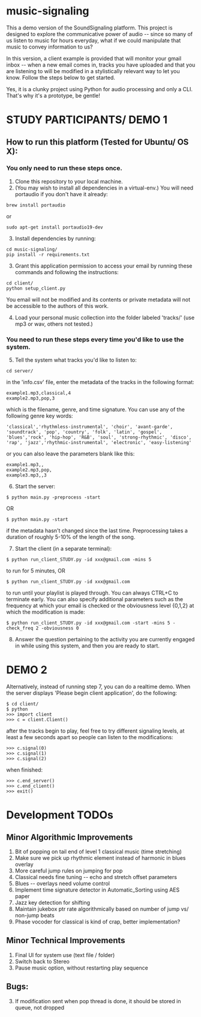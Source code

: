 # music-signaling
This a demo version of the SoundSignaling platform.  This project is designed to explore the communicative power of audio -- since so many of us listen to music for hours everyday, what if we could manipulate that music to convey information to us?

In this version, a client example is provided that will monitor your gmail inbox -- when a new email comes in, tracks you have uploaded and that you are listening to will be modified in a stylistically relevant way to let you know.  Follow the steps below to get started.

Yes, it is a clunky project using Python for audio processing and only a CLI.  That's why it's a prototype, be gentle!

# STUDY PARTICIPANTS/ DEMO 1

## How to run this platform (Tested for Ubuntu/ OS X):
### You only need to run these steps once.
1. Clone this repository to your local machine.
2. (You may wish to install all dependencies in a virtual-env.) You will need portaudio if you don't have it already:
```	
brew install portaudio	
```
or 

```
sudo apt-get install portaudio19-dev
```
    
3. Install dependencies by running: 

```
cd music-signaling/
pip install -r requirements.txt
```
	
3. Grant this application permission to access your email by running these commands and following the instructions: 

```
cd client/
python setup_client.py
```
You email will not be modified and its contents or private metadata will not be accessible to the authors of this work.  
	
4. Load your personal music collection into the folder labeled 'tracks/' (use mp3 or wav, others not tested.)

### You need to run these steps every time you'd like to use the system.

5. Tell the system what tracks you'd like to listen to:

```
cd server/
```

in the 'info.csv' file, enter the metadata of the tracks in the following format:

```
example1.mp3,classical,4
example2.mp3,pop,3
```
which is the filename, genre, and time signature. You can use any of the following genre key words:

```
'classical','rhythmless-instrumental', 'choir', 'avant-garde', 'soundtrack', 'pop', 'country', 'folk', 'latin', 'gospel', 
'blues','rock', 'hip-hop', 'R&B', 'soul', 'strong-rhythmic', 'disco', 'rap', 'jazz','rhythmic-instrumental', 'electronic', 'easy-listening'
```
or you can also leave the parameters blank like this:

```
example1.mp3,,
example2.mp3,pop,
example3.mp3,,3
```

6. Start the server: 

```
$ python main.py -preprocess -start
```
	
OR

```
$ python main.py -start
```
	
if the metadata hasn't changed since the last time. Preprocessing takes a duration of roughly 5-10% of the length of the song.
	
7. Start the client (in a separate terminal):

```
$ python run_client_STUDY.py -id xxx@gmail.com -mins 5
```
	
to run for 5 minutes, OR

```
$ python run_client_STUDY.py -id xxx@gmail.com 
```
	
to run until your playlist is played through. You can always CTRL+C to terminate early.  You can also specify additional parameters such as the frequency at which your email is checked or the obviousness level {0,1,2} at which the modification is made:

```
$ python run_client_STUDY.py -id xxx@gmail.com -start -mins 5 -check_freq 2 -obviousness 0
```
8. Answer the question pertaining to the activity you are currently engaged in while using this system, and then you are ready to start.


# DEMO 2

Alternatively, instead of running step 7, you can do a realtime demo. When the server displays 'Please begin client application', do the following:

```
$ cd client/
$ python
>>> import client
>>> c = client.Client()
```
after the tracks begin to play, feel free to try different signaling levels, at least a few seconds apart so people can listen to the modifications:

```
>>> c.signal(0)
>>> c.signal(1)
>>> c.signal(2)
```
when finished:
```
>>> c.end_server()
>>> c.end_client()
>>> exit()
```





# Development TODOs

## Minor Algorithmic Improvements
1. Bit of popping on tail end of level 1 classical music (time stretching)
2. Make sure we pick up rhythmic element instead of harmonic in blues overlay
3. More careful jump rules on jumping for pop
4. Classical needs fine tuning -- echo and stretch offset parameters
5. Blues -- overlays need volume control
6. Implement time signature detector in Automatic_Sorting using AES paper
7. Jazz key detection for shifting
8. Maintain jukebox ptr rate algorithmically based on number of jump vs/ non-jump beats
9. Phase vocoder for classical is kind of crap, better implementation?

## Minor Technical Improvements
1. Final UI for system use (text file / folder)
2. Switch back to Stereo
3. Pause music option, without restarting play sequence

## Bugs:
3. If modification sent when pop thread is done, it should be stored in queue, not dropped






